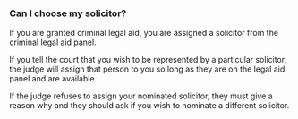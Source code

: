 ###  **Can I choose my solicitor?**

If you are granted criminal legal aid, you are assigned a solicitor from the
criminal legal aid panel.

If you tell the court that you wish to be represented by a particular
solicitor, the judge will assign that person to you so long as they are on the
legal aid panel and are available.

If the judge refuses to assign your nominated solicitor, they must give a
reason why and they should ask if you wish to nominate a different solicitor.
